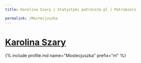 ```yaml
---
title: Karolina Szary | Statystyki patronite.pl | Patromierz

permalink: /Mostecjuszka
---
```


# [Karolina Szary](https://patronite.pl/Mostecjuszka)

{% include profile.md name="Mostecjuszka" prefix="m" %}
